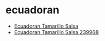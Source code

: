 # ecuadoran

 * [Ecuadoran Tamarillo Salsa](../../index/e/ecuadoran-tamarillo-salsa-239968.json)
 * [Ecuadoran Tamarillo Salsa 239968](../../index/e/ecuadoran-tamarillo-salsa-239968.json)

